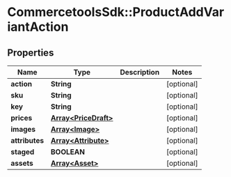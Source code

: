 # CommercetoolsSdk::ProductAddVariantAction

## Properties
Name | Type | Description | Notes
------------ | ------------- | ------------- | -------------
**action** | **String** |  | [optional] 
**sku** | **String** |  | [optional] 
**key** | **String** |  | [optional] 
**prices** | [**Array&lt;PriceDraft&gt;**](PriceDraft.md) |  | [optional] 
**images** | [**Array&lt;Image&gt;**](Image.md) |  | [optional] 
**attributes** | [**Array&lt;Attribute&gt;**](Attribute.md) |  | [optional] 
**staged** | **BOOLEAN** |  | [optional] 
**assets** | [**Array&lt;Asset&gt;**](Asset.md) |  | [optional] 

